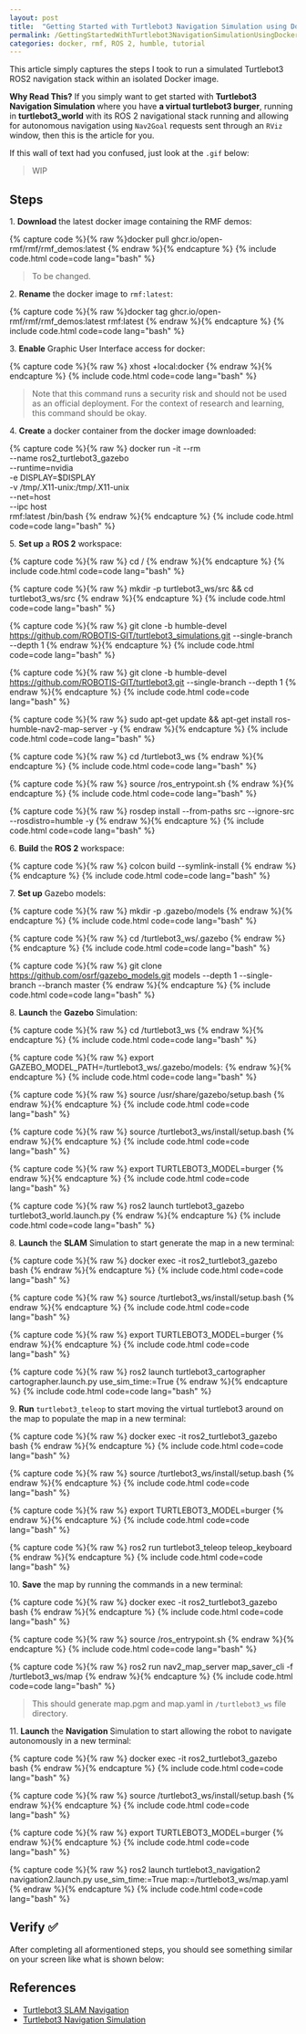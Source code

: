 ```yaml
---
layout: post
title:  "Getting Started with Turtlebot3 Navigation Simulation using Docker 🐢🐳" 
permalink: /GettingStartedWithTurtlebot3NavigationSimulationUsingDocker/
categories: docker, rmf, ROS 2, humble, tutorial
---
```


This article simply captures the steps I took to run a simulated Turtlebot3 ROS2 navigation stack within an isolated Docker image. 

**Why Read This?**
If you simply want to get started with **Turtlebot3 Navigation Simulation** where you have **a virtual turtlebot3 burger**, running in **turtlebot3_world** with its ROS 2 navigational stack running and allowing for autonomous navigation using `Nav2Goal` requests sent through an `RViz` window, then this is the article for you.

If this wall of text had you confused, just look at the `.gif` below:

> WIP

## **Steps**

1\. **Download** the latest docker image containing the RMF demos:

{% capture code %}{% raw %}docker pull ghcr.io/open-rmf/rmf/rmf_demos:latest
{% endraw %}{% endcapture %}
{% include code.html code=code lang="bash" %}

> To be changed.

2\. **Rename** the docker image to `rmf:latest`:

{% capture code %}{% raw %}docker tag ghcr.io/open-rmf/rmf/rmf_demos:latest rmf:latest
{% endraw %}{% endcapture %}
{% include code.html code=code lang="bash" %}

3\. **Enable** Graphic User Interface access for docker:

{% capture code %}{% raw %}
xhost +local:docker
{% endraw %}{% endcapture %}
{% include code.html code=code lang="bash" %}

> Note that this command runs a security risk and should not be used as an official deployment. For the context of research and learning, this command should be okay.

4\. **Create** a docker container from the docker image downloaded:

{% capture code %}{% raw %}
docker run -it --rm \
 --name ros2_turtlebot3_gazebo \
 --runtime=nvidia \
 -e DISPLAY=$DISPLAY \
 -v /tmp/.X11-unix:/tmp/.X11-unix \
 --net=host \
 --ipc host \
 rmf:latest /bin/bash
{% endraw %}{% endcapture %}
{% include code.html code=code lang="bash" %}

5\. **Set up** a **ROS 2** workspace:

{% capture code %}{% raw %}
cd /
{% endraw %}{% endcapture %}
{% include code.html code=code lang="bash" %}

{% capture code %}{% raw %}
mkdir -p turtlebot3_ws/src && cd turtlebot3_ws/src
{% endraw %}{% endcapture %}
{% include code.html code=code lang="bash" %}

{% capture code %}{% raw %}
git clone -b humble-devel https://github.com/ROBOTIS-GIT/turtlebot3_simulations.git --single-branch --depth 1
{% endraw %}{% endcapture %}
{% include code.html code=code lang="bash" %}

{% capture code %}{% raw %}
git clone -b humble-devel https://github.com/ROBOTIS-GIT/turtlebot3.git --single-branch --depth 1
{% endraw %}{% endcapture %}
{% include code.html code=code lang="bash" %}

{% capture code %}{% raw %}
sudo apt-get update && apt-get install ros-humble-nav2-map-server -y
{% endraw %}{% endcapture %}
{% include code.html code=code lang="bash" %}

{% capture code %}{% raw %}
cd /turtlebot3_ws
{% endraw %}{% endcapture %}
{% include code.html code=code lang="bash" %}

{% capture code %}{% raw %}
source /ros_entrypoint.sh
{% endraw %}{% endcapture %}
{% include code.html code=code lang="bash" %}

{% capture code %}{% raw %}
rosdep install --from-paths src --ignore-src --rosdistro=humble -y
{% endraw %}{% endcapture %}
{% include code.html code=code lang="bash" %}

6\. **Build** the **ROS 2** workspace:

{% capture code %}{% raw %}
colcon build --symlink-install
{% endraw %}{% endcapture %}
{% include code.html code=code lang="bash" %}

7\. **Set up** Gazebo models:

{% capture code %}{% raw %}
mkdir -p .gazebo/models
{% endraw %}{% endcapture %}
{% include code.html code=code lang="bash" %}

{% capture code %}{% raw %}
cd /turtlebot3_ws/.gazebo
{% endraw %}{% endcapture %}
{% include code.html code=code lang="bash" %}

{% capture code %}{% raw %}
git clone https://github.com/osrf/gazebo_models.git models --depth 1 --single-branch --branch master
{% endraw %}{% endcapture %}
{% include code.html code=code lang="bash" %}

8\. **Launch** the **Gazebo** Simulation:

{% capture code %}{% raw %}
cd /turtlebot3_ws
{% endraw %}{% endcapture %}
{% include code.html code=code lang="bash" %}

{% capture code %}{% raw %}
export GAZEBO_MODEL_PATH=/turtlebot3_ws/.gazebo/models:
{% endraw %}{% endcapture %}
{% include code.html code=code lang="bash" %}

{% capture code %}{% raw %}
source /usr/share/gazebo/setup.bash
{% endraw %}{% endcapture %}
{% include code.html code=code lang="bash" %}

{% capture code %}{% raw %}
source /turtlebot3_ws/install/setup.bash
{% endraw %}{% endcapture %}
{% include code.html code=code lang="bash" %}

{% capture code %}{% raw %}
export TURTLEBOT3_MODEL=burger
{% endraw %}{% endcapture %}
{% include code.html code=code lang="bash" %}

{% capture code %}{% raw %}
ros2 launch turtlebot3_gazebo turtlebot3_world.launch.py
{% endraw %}{% endcapture %}
{% include code.html code=code lang="bash" %}


8\. **Launch** the **SLAM** Simulation to start generate the map in a new terminal:

{% capture code %}{% raw %}
docker exec -it ros2_turtlebot3_gazebo bash
{% endraw %}{% endcapture %}
{% include code.html code=code lang="bash" %}

{% capture code %}{% raw %}
source /turtlebot3_ws/install/setup.bash
{% endraw %}{% endcapture %}
{% include code.html code=code lang="bash" %}

{% capture code %}{% raw %}
export TURTLEBOT3_MODEL=burger
{% endraw %}{% endcapture %}
{% include code.html code=code lang="bash" %}

{% capture code %}{% raw %}
ros2 launch turtlebot3_cartographer cartographer.launch.py use_sim_time:=True
{% endraw %}{% endcapture %}
{% include code.html code=code lang="bash" %}

9\. **Run** `turtlebot3_teleop` to start moving the virtual turtlebot3 around on the map to populate the map in a new terminal:

{% capture code %}{% raw %}
docker exec -it ros2_turtlebot3_gazebo bash
{% endraw %}{% endcapture %}
{% include code.html code=code lang="bash" %}

{% capture code %}{% raw %}
source /turtlebot3_ws/install/setup.bash
{% endraw %}{% endcapture %}
{% include code.html code=code lang="bash" %}

{% capture code %}{% raw %}
export TURTLEBOT3_MODEL=burger
{% endraw %}{% endcapture %}
{% include code.html code=code lang="bash" %}

{% capture code %}{% raw %}
ros2 run turtlebot3_teleop teleop_keyboard
{% endraw %}{% endcapture %}
{% include code.html code=code lang="bash" %}

10\. **Save** the map by running the commands in a new terminal:

{% capture code %}{% raw %}
docker exec -it ros2_turtlebot3_gazebo bash
{% endraw %}{% endcapture %}
{% include code.html code=code lang="bash" %}

{% capture code %}{% raw %}
source /ros_entrypoint.sh
{% endraw %}{% endcapture %}
{% include code.html code=code lang="bash" %}

{% capture code %}{% raw %}
ros2 run nav2_map_server map_saver_cli -f /turtlebot3_ws/map
{% endraw %}{% endcapture %}
{% include code.html code=code lang="bash" %}

> This should generate map.pgm and map.yaml in `/turtlebot3_ws` file directory.

11\. **Launch** the **Navigation** Simulation to start allowing the robot to navigate autonomously in a new terminal:

{% capture code %}{% raw %}
docker exec -it ros2_turtlebot3_gazebo bash
{% endraw %}{% endcapture %}
{% include code.html code=code lang="bash" %}

{% capture code %}{% raw %}
source /turtlebot3_ws/install/setup.bash
{% endraw %}{% endcapture %}
{% include code.html code=code lang="bash" %}

{% capture code %}{% raw %}
export TURTLEBOT3_MODEL=burger
{% endraw %}{% endcapture %}
{% include code.html code=code lang="bash" %}

{% capture code %}{% raw %}
ros2 launch turtlebot3_navigation2 navigation2.launch.py use_sim_time:=True map:=/turtlebot3_ws/map.yaml
{% endraw %}{% endcapture %}
{% include code.html code=code lang="bash" %}

## **Verify** ✅

After completing all aformentioned steps, you should see something similar on your screen like what is shown below:



## **References**

- [Turtlebot3 SLAM Navigation](https://emanual.robotis.com/docs/en/platform/turtlebot3/slam_simulation/)
- [Turtlebot3 Navigation Simulation](https://emanual.robotis.com/docs/en/platform/turtlebot3/nav_simulation/)